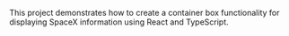 This project demonstrates how to create a container box functionality for displaying SpaceX information using React and TypeScript. 
